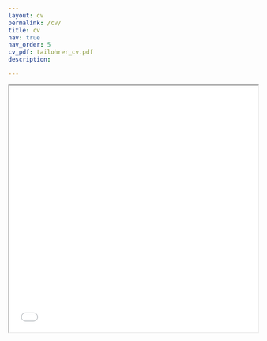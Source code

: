 ```yaml
---
layout: cv
permalink: /cv/
title: cv
nav: true
nav_order: 5
cv_pdf: tailohrer_cv.pdf
description: 

---
```


<iframe src="/assets/html/leaflet_map.html" width="100%" height="500px"></iframe>

[//]: #